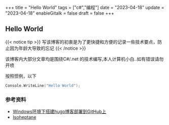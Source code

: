 +++
title = "Hello World"
tags = ["c#","编程"]
date = "2023-04-18"
update = "2023-04-18"
enableGitalk = false
draft = false
+++

## Hello World

{{< notice tip >}}
写该博客的初衷是为了更快捷和方便的记录一些技术要点，防止因为年龄大导致的忘记
{{< /notice >}}


该博客内大部分文章均是围绕C#/.net 的技术编写,本人计算机小白..如有错误请勿开喷

按照惯例，以下

```c sharp
Console.WriteLine("Hello World");
```

### 参考资料
- [Windows环境下搭建hugo博客部署到GitHub上](https://cloud.tencent.com/developer/article/1834162)
- [Isoheptane](https://github.com/Isoheptane/isoheptane.github.io)